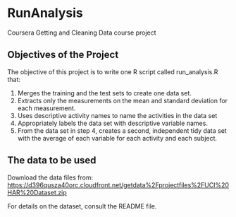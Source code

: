 # RunAnalysis
Coursera Getting and Cleaning Data course project

## Objectives of the Project

The objective of this project is to write one R script called run_analysis.R that:
1. Merges the training and the test sets to create one data set.
2. Extracts only the measurements on the mean and standard deviation for each measurement.
3. Uses descriptive activity names to name the activities in the data set
4. Appropriately labels the data set with descriptive variable names.
5. From the data set in step 4, creates a second, independent tidy data set
with the average of each variable for each activity and each subject.

## The data to be used

Download the data files from:
https://d396qusza40orc.cloudfront.net/getdata%2Fprojectfiles%2FUCI%20HAR%20Dataset.zip

For details on the dataset, consult the README file.

##


